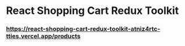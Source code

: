 # React Shopping Cart Redux Toolkit
### https://react-shopping-cart-redux-toolkit-atniz4rtc-tties.vercel.app/products
